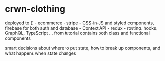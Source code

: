 # crwn-clothing

deployed to () - ecommerce - stripe - CSS-in-JS and styled components, firebase for both auth and database - Context API - redux - routing, hooks, GraphQL, TypeScript ... from tutorial
contains both class and functional components

smart decisions about where to put state, how to break up components, and what happens when state changes
